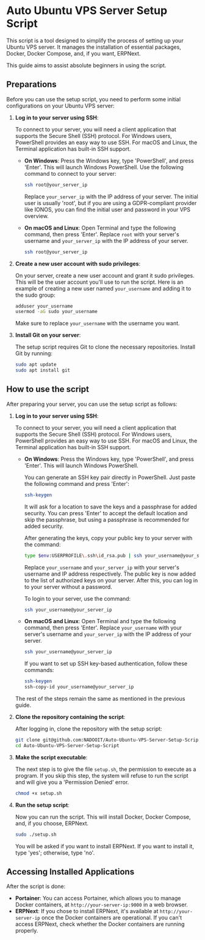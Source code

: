 # Auto Ubuntu VPS Server Setup Script

This script is a tool designed to simplify the process of setting up your Ubuntu VPS server. It manages the installation of essential packages, Docker, Docker Compose, and, if you want, ERPNext.

This guide aims to assist absolute beginners in using the script.

## Preparations

Before you can use the setup script, you need to perform some initial configurations on your Ubuntu VPS server:

1. **Log in to your server using SSH**:

    To connect to your server, you will need a client application that supports the Secure Shell (SSH) protocol. For Windows users, PowerShell provides an easy way to use SSH. For macOS and Linux, the Terminal application has built-in SSH support.

    - **On Windows**: Press the Windows key, type 'PowerShell', and press 'Enter'. This will launch Windows PowerShell. Use the following command to connect to your server:

        ```bash
        ssh root@your_server_ip
        ```

        Replace `your_server_ip` with the IP address of your server. The initial user is usually 'root', but if you are using a GDPR-compliant provider like IONOS, you can find the initial user and password in your VPS overview.

    - **On macOS and Linux**: Open Terminal and type the following command, then press 'Enter'. Replace `root` with your server's username and `your_server_ip` with the IP address of your server.

        ```bash
        ssh root@your_server_ip
        ```

2. **Create a new user account with sudo privileges**:

   On your server, create a new user account and grant it sudo privileges. This will be the user account you'll use to run the script. Here is an example of creating a new user named `your_username` and adding it to the sudo group:

   ```bash
   adduser your_username
   usermod -aG sudo your_username
   ```

   Make sure to replace `your_username` with the username you want.

3. **Install Git on your server**:

   The setup script requires Git to clone the necessary repositories. Install Git by running:

   ```bash
   sudo apt update
   sudo apt install git
   ```

## How to use the script

After preparing your server, you can use the setup script as follows:

1. **Log in to your server using SSH**:

    To connect to your server, you will need a client application that supports the Secure Shell (SSH) protocol. For Windows users, PowerShell provides an easy way to use SSH. For macOS and Linux, the Terminal application has built-in SSH support.

    - **On Windows**: Press the Windows key, type 'PowerShell', and press 'Enter'. This will launch Windows PowerShell.

        You can generate an SSH key pair directly in PowerShell. Just paste the following command and press 'Enter':

        ```bash
        ssh-keygen
        ```

        It will ask for a location to save the keys and a passphrase for added security. You can press 'Enter' to accept the default location and skip the passphrase, but using a passphrase is recommended for added security.

        After generating the keys, copy your public key to your server with the command:

        ```bash
        type $env:USERPROFILE\.ssh\id_rsa.pub | ssh your_username@your_server_ip "cat >> .ssh/authorized_keys"
        ```

        Replace `your_username` and `your_server_ip` with your server's username and IP address respectively. The public key is now added to the list of authorized keys on your server. After this, you can log in to your server without a password.

        To login to your server, use the command:

        ```bash
        ssh your_username@your_server_ip
        ```

    - **On macOS and Linux**: Open Terminal and type the following command, then press 'Enter'. Replace `your_username` with your server's username and `your_server_ip` with the IP address of your server.

        ```bash
        ssh your_username@your_server_ip
        ```

        If you want to set up SSH key-based authentication, follow these commands:

        ```bash
        ssh-keygen
        ssh-copy-id your_username@your_server_ip
        ```

    The rest of the steps remain the same as mentioned in the previous guide.

2. **Clone the repository containing the script**:

   After logging in, clone the repository with the setup script:

   ```bash
   git clone git@github.com:NADOOIT/Auto-Ubuntu-VPS-Server-Setup-Script.git
   cd Auto-Ubuntu-VPS-Server-Setup-Script
   ```

3. **Make the script executable**:

   The next step is to give the file `setup.sh`, the permission to execute as a program. If you skip this step, the system will refuse to run the script and will give you a 'Permission Denied' error.

   ```bash
   chmod +x setup.sh
   ```

4. **Run the setup script**:

   Now you can run the script. This will install Docker, Docker Compose, and, if you choose, ERPNext.

   ```bash
   sudo ./setup.sh
   ```

   You will be asked if you want to install ERPNext. If you want to install it, type 'yes'; otherwise, type 'no'.

## Accessing Installed Applications

After the script is done:

- **Portainer**: You can access Portainer, which allows you to manage Docker containers, at `http://your-server-ip:9000` in a web browser.
- **ERPNext**: If you chose to install ERPNext, it's available at `http://your-server-ip` once the Docker containers are operational. If you can't access ERPNext, check whether the Docker containers are running properly.
